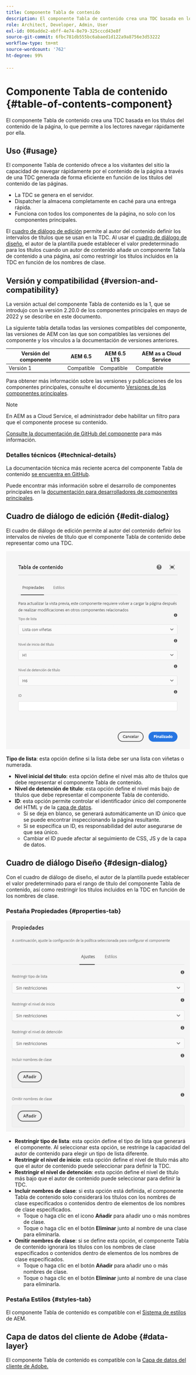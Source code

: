 ```yaml
---
title: Componente Tabla de contenido
description: El componente Tabla de contenido crea una TDC basada en los títulos del contenido de la página, lo que permite a los lectores navegar rápidamente por ella.
role: Architect, Developer, Admin, User
exl-id: 006adde2-ebff-4e74-8e79-325cccd43e8f
source-git-commit: 6fbc781db555bc6abaed1d122a9a8756e3d53222
workflow-type: tm+mt
source-wordcount: '762'
ht-degree: 99%

---
```


# Componente Tabla de contenido {#table-of-contents-component}

El componente Tabla de contenido crea una TDC basada en los títulos del contenido de la página, lo que permite a los lectores navegar rápidamente por ella.

## Uso {#usage}

El componente Tabla de contenido ofrece a los visitantes del sitio la capacidad de navegar rápidamente por el contenido de la página a través de una TDC generada de forma eficiente en función de los títulos del contenido de las páginas.

* La TDC se genera en el servidor.
* Dispatcher la almacena completamente en caché para una entrega rápida.
* Funciona con todos los componentes de la página, no solo con los componentes principales.

El [cuadro de diálogo de edición](#edit-dialog) permite al autor del contenido definir los intervalos de títulos que se usan en la TDC. Al usar el [cuadro de diálogo de diseño](#design-dialog), el autor de la plantilla puede establecer el valor predeterminado para los títulos cuando un autor de contenido añade un componente Tabla de contenido a una página, así como restringir los títulos incluidos en la TDC en función de los nombres de clase.

## Versión y compatibilidad {#version-and-compatibility}

La versión actual del componente Tabla de contenido es la 1, que se introdujo con la versión 2.20.0 de los componentes principales en mayo de 2022 y se describe en este documento.

La siguiente tabla detalla todas las versiones compatibles del componente, las versiones de AEM con las que son compatibles las versiones del componente y los vínculos a la documentación de versiones anteriores.

| Versión del componente | AEM 6.5 | AEM 6.5 LTS | AEM as a Cloud Service |
|---|---|---|---|
| Versión 1 | Compatible | Compatible | Compatible |

Para obtener más información sobre las versiones y publicaciones de los componentes principales, consulte el documento [Versiones de los componentes principales](/help/versions.md).

>[!NOTE]
>
>En AEM as a Cloud Service, el administrador debe habilitar un filtro para que el componente procese su contenido.
>
>[Consulte la documentación de GitHub del componente](https://adobe.com/go/aem_cmp_tech_tableofcontents_v1) para más información.

### Detalles técnicos {#technical-details}

La documentación técnica más reciente acerca del componente Tabla de contenido [se encuentra en GitHub](https://adobe.com/go/aem_cmp_tech_tableofcontents_v1).

Puede encontrar más información sobre el desarrollo de componentes principales en la [documentación para desarrolladores de componentes principales](/help/developing/overview.md).

## Cuadro de diálogo de edición {#edit-dialog}

El cuadro de diálogo de edición permite al autor del contenido definir los intervalos de niveles de título que el componente Tabla de contenido debe representar como una TDC.

![Cuadro de diálogo de edición del componente Tabla de contenido](/help/assets/tableofcontents-edit.png)

**Tipo de lista**: esta opción define si la lista debe ser una lista con viñetas o numerada.
* **Nivel inicial del título**: esta opción define el nivel más alto de títulos que debe representar el componente Tabla de contenido.
* **Nivel de detención de título**: esta opción define el nivel más bajo de títulos que debe representar el componente Tabla de contenido.
* **ID**: esta opción permite controlar el identificador único del componente del HTML y de la [capa de datos](/help/developing/data-layer/overview.md).
   * Si se deja en blanco, se generará automáticamente un ID único que se puede encontrar inspeccionando la página resultante.
   * Si se especifica un ID, es responsabilidad del autor asegurarse de que sea único.
   * Cambiar el ID puede afectar al seguimiento de CSS, JS y de la capa de datos.

## Cuadro de diálogo Diseño {#design-dialog}

Con el cuadro de diálogo de diseño, el autor de la plantilla puede establecer el valor predeterminado para el rango de título del componente Tabla de contenido, así como restringir los títulos incluidos en la TDC en función de los nombres de clase.

### Pestaña Propiedades {#properties-tab}

![Cuadro de diálogo de diseño del componente Búsqueda rápida](/help/assets/tableofcontents-design.png)

* **Restringir tipo de lista**: esta opción define el tipo de lista que generará el componente. Al seleccionar esta opción, se restringe la capacidad del autor de contenido para elegir un tipo de lista diferente.
* **Restringir el nivel de inicio**: esta opción define el nivel de título más alto que el autor de contenido puede seleccionar para definir la TDC.
* **Restringir el nivel de detención**: esta opción define el nivel de título más bajo que el autor de contenido puede seleccionar para definir la TDC.
* **Incluir nombres de clase**: si esta opción está definida, el componente Tabla de contenido solo considerará los títulos con los nombres de clase especificados o contenidos dentro de elementos de los nombres de clase especificados.
   * Toque o haga clic en el icono **Añadir** para añadir uno o más nombres de clase.
   * Toque o haga clic en el botón **Eliminar** junto al nombre de una clase para eliminarla.
* **Omitir nombres de clase**: si se define esta opción, el componente Tabla de contenido ignorará los títulos con los nombres de clase especificados o contenidos dentro de elementos de los nombres de clase especificados.
   * Toque o haga clic en el botón **Añadir** para añadir uno o más nombres de clase.
   * Toque o haga clic en el botón **Eliminar** junto al nombre de una clase para eliminarla.

### Pestaña Estilos {#styles-tab}

El componente Tabla de contenido es compatible con el [Sistema de estilos](/help/get-started/authoring.md#component-styling) de AEM.

## Capa de datos del cliente de Adobe {#data-layer}

El componente Tabla de contenido es compatible con la [Capa de datos del cliente de Adobe.](/help/developing/data-layer/overview.md)
